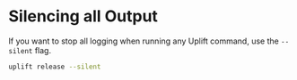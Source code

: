 # Silencing all Output

If you want to stop all logging when running any Uplift command, use the `--silent` flag.

```sh
uplift release --silent
```
